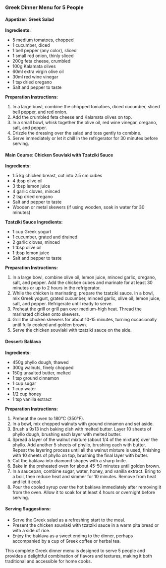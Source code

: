 ### Greek Dinner Menu for 5 People

#### Appetizer: Greek Salad

**Ingredients:**
- 5 medium tomatoes, chopped
- 1 cucumber, diced
- 1 bell pepper (any color), sliced
- 1 small red onion, thinly sliced
- 200g feta cheese, crumbled
- 100g Kalamata olives
- 60ml extra virgin olive oil
- 30ml red wine vinegar
- 1 tsp dried oregano
- Salt and pepper to taste

**Preparation Instructions:**
1. In a large bowl, combine the chopped tomatoes, diced cucumber, sliced bell pepper, and red onion.
2. Add the crumbled feta cheese and Kalamata olives on top.
3. In a small bowl, whisk together the olive oil, red wine vinegar, oregano, salt, and pepper.
4. Drizzle the dressing over the salad and toss gently to combine.
5. Serve immediately or let it chill in the refrigerator for 30 minutes before serving.

#### Main Course: Chicken Souvlaki with Tzatziki Sauce

**Ingredients:**
- 1.5 kg chicken breast, cut into 2.5 cm cubes
- 4 tbsp olive oil
- 3 tbsp lemon juice
- 4 garlic cloves, minced
- 2 tsp dried oregano
- Salt and pepper to taste
- Wooden or metal skewers (if using wooden, soak in water for 30 minutes)

**Tzatziki Sauce Ingredients:**
- 1 cup Greek yogurt
- 1 cucumber, grated and drained
- 2 garlic cloves, minced
- 1 tbsp olive oil
- 1 tbsp lemon juice
- Salt and pepper to taste

**Preparation Instructions:**
1. In a large bowl, combine olive oil, lemon juice, minced garlic, oregano, salt, and pepper. Add the chicken cubes and marinate for at least 30 minutes or up to 2 hours in the refrigerator.
2. While the chicken is marinating, prepare the tzatziki sauce. In a bowl, mix Greek yogurt, grated cucumber, minced garlic, olive oil, lemon juice, salt, and pepper. Refrigerate until ready to serve.
3. Preheat the grill or grill pan over medium-high heat. Thread the marinated chicken onto skewers.
4. Grill the chicken skewers for about 10-15 minutes, turning occasionally until fully cooked and golden brown.
5. Serve the chicken souvlaki with tzatziki sauce on the side.

#### Dessert: Baklava

**Ingredients:**
- 450g phyllo dough, thawed
- 300g walnuts, finely chopped
- 150g unsalted butter, melted
- 1 tsp ground cinnamon
- 1 cup sugar
- 1 cup water
- 1/2 cup honey
- 1 tsp vanilla extract

**Preparation Instructions:**
1. Preheat the oven to 180°C (350°F).
2. In a bowl, mix chopped walnuts with ground cinnamon and set aside.
3. Brush a 9x13 inch baking dish with melted butter. Layer 10 sheets of phyllo dough, brushing each layer with melted butter.
4. Spread a layer of the walnut mixture (about 1/4 of the mixture) over the phyllo. Add another 5 sheets of phyllo, brushing each with butter. Repeat the layering process until all the walnut mixture is used, finishing with 10 sheets of phyllo on top, brushing the final layer with butter.
5. Cut the baklava into diamond shapes with a sharp knife.
6. Bake in the preheated oven for about 45-50 minutes until golden brown.
7. In a saucepan, combine sugar, water, honey, and vanilla extract. Bring to a boil, then reduce heat and simmer for 10 minutes. Remove from heat and let it cool.
8. Pour the cooled syrup over the hot baklava immediately after removing it from the oven. Allow it to soak for at least 4 hours or overnight before serving.

#### Serving Suggestions:
- Serve the Greek salad as a refreshing start to the meal.
- Present the chicken souvlaki with tzatziki sauce in a warm pita bread or with a side of rice.
- Enjoy the baklava as a sweet ending to the dinner, perhaps accompanied by a cup of Greek coffee or herbal tea.

This complete Greek dinner menu is designed to serve 5 people and provides a delightful combination of flavors and textures, making it both traditional and accessible for home cooks.